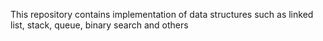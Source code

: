 This repository contains implementation of data structures such as linked list, stack, queue, binary search and others
